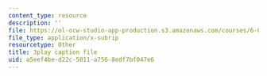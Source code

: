 ```yaml
---
content_type: resource
description: ''
file: https://ol-ocw-studio-app-production.s3.amazonaws.com/courses/6-004-computation-structures-spring-2017/a5eef4bed22c5011a7568edf7bf047e6_5oOdsbRPb2Y.vtt
file_type: application/x-subrip
resourcetype: Other
title: 3play caption file
uid: a5eef4be-d22c-5011-a756-8edf7bf047e6
---
```

